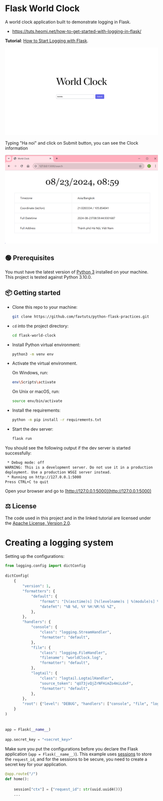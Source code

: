 # Flask World Clock

A world clock application built to demonstrate logging in Flask.
* https://tuts.heomi.net/how-to-get-started-with-logging-in-flask/

**Tutorial**: [How to Start Logging with Flask](https://tuts.heomi.net/how-to-get-started-with-logging-in-flask/).

![Flask World Clock](screenshot.png)


Typing "Ha noi" and click on Submit button, you can see the Clock information

![Ha noi Clock](world-clock-hanoi.png)

## 🟢 Prerequisites

You must have the latest version of [Python 3](https://www.python.org) installed on your machine. This project is tested against Python 3.10.0.

## 📦 Getting started

- Clone this repo to your machine:

  ```bash
  git clone https://github.com/favtuts/python-flask-practices.git
  ```

- `cd` into the project directory:

  ```bash
  cd flask-world-clock
  ```

- Install Python virtual environment:

  ```bash
  python3 -m venv env
  ```

- Activate the virtual environment.

  On Windows, run:

  ```bash
  env\Scripts\activate
  ```

  On Unix or macOS, run:

  ```bash
  source env/bin/activate
  ```

- Install the requirements:

  ```bash
  python -m pip install -r requirements.txt
  ```

- Start the dev server:

  ```bash
  flask run
  ```

You should see the following output if the dev server is started successfully:

```text
 * Debug mode: off
WARNING: This is a development server. Do not use it in a production deployment. Use a production WSGI server instead.
 * Running on http://127.0.0.1:5000
Press CTRL+C to quit
```

Open your browser and go to [http://127.0.0.1:5000](http://127.0.0.1:5000)

## ⚖ License

The code used in this project and in the linked tutorial are licensed under the [Apache License, Version 2.0](LICENSE).


# Creating a logging system

Setting up the configurations:
```python
from logging.config import dictConfig

dictConfig(
    {
        "version": 1,
        "formatters": {
            "default": {
                "format": "[%(asctime)s] [%(levelname)s | %(module)s] %(message)s",
                "datefmt": "%B %d, %Y %H:%M:%S %Z",
            },
        },
        "handlers": {
            "console": {
                "class": "logging.StreamHandler",
                "formatter": "default",
            },
            "file": {
                "class": "logging.FileHandler",
                "filename": "worldClock.log",
                "formatter": "default",
            },
            "logtail": {
                "class": "logtail.LogtailHandler",
                "source_token": "qU73jvQjZrNFHimZo4miLdxF",
                "formatter": "default",
            },
        },
        "root": {"level": "DEBUG", "handlers": ["console", "file", "logtail"]},
    }
)


app = Flask(__name__)

app.secret_key = "<secret_key>"
```

Make sure you put the configurations before you declare the Flask application (`app = Flask(__name__)`). This example uses [sessions](https://flask.palletsprojects.com/en/2.2.x/api/?highlight=session#flask.session) to store the `request_id`, and for the sessions to be secure, you need to create a secret key for your application.

```python
@app.route("/")
def home():

    session["ctx"] = {"request_id": str(uuid.uuid4())}
    ...
    
```

